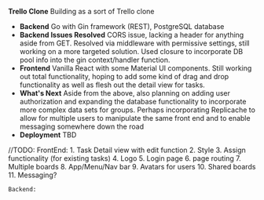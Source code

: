 **Trello Clone** Building as a sort of Trello clone
- **Backend** Go with Gin framework (REST), PostgreSQL database
- **Backend Issues Resolved** CORS issue, lacking a header for anything aside from GET. Resolved via middleware with permissive settings, still working on a more targeted solution. Used closure to incorporate DB pool info into the gin context/handler function.
- **Frontend** Vanilla React with some Material UI components. Still working out total functionality, hoping to add some kind of drag and drop functionality as well as flesh out the detail view for tasks.
- **What's Next** Aside from the above, also planning on adding user authorization and expanding the database functionality to incorporate more complex data sets for groups. Perhaps incorporating Replicache to allow for multiple users to manipulate the same front end and to enable messaging somewhere down the road
- **Deployment** TBD


//TODO:
    FrontEnd:
        1. Task Detail view with edit function
        2. Style
        3. Assign functionality (for existing tasks)
        4. Logo
        5. Login page
        6. page routing
        7. Multiple boards
        8. App/Menu/Nav bar
        9. Avatars for users
        10. Shared boards
        11. Messaging?

    Backend: